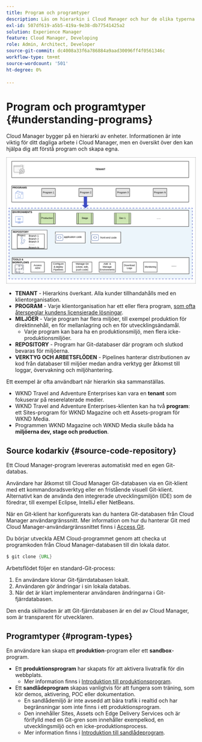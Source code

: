 ```yaml
---
title: Program och programtyper
description: Läs om hierarkin i Cloud Manager och hur de olika typerna av program passar in i strukturen och hur de skiljer sig åt.
exl-id: 507df619-a5b5-419a-9e38-db77541425a2
solution: Experience Manager
feature: Cloud Manager, Developing
role: Admin, Architect, Developer
source-git-commit: dc4008a33f6a786884a9aad30096ff4f0561346c
workflow-type: tm+mt
source-wordcount: '501'
ht-degree: 0%

---
```



# Program och programtyper {#understanding-programs}

Cloud Manager bygger på en hierarki av enheter. Informationen är inte viktig för ditt dagliga arbete i Cloud Manager, men en översikt över den kan hjälpa dig att förstå program och skapa egna.

![Cloud Manager-hierarki](assets/program-types1.png)

* **TENANT** - Hierarkins överkant. Alla kunder tillhandahålls med en klientorganisation.
* **PROGRAM** - Varje klientorganisation har ett eller flera program, [som ofta återspeglar kundens licensierade lösningar](introduction-production-programs.md).
* **MILJÖER** - Varje program har flera miljöer, till exempel produktion för direktinnehåll, en för mellanlagring och en för utvecklingsändamål.
   * Varje program kan bara ha en produktionsmiljö, men flera icke-produktionsmiljöer.
* **REPOSITORY** - Program har Git-databaser där program och slutkod bevaras för miljöerna.
* **VERKTYG OCH ARBETSFLÖDEN** - Pipelines hanterar distributionen av kod från databaser till miljöer medan andra verktyg ger åtkomst till loggar, övervakning och miljöhantering.

Ett exempel är ofta användbart när hierarkin ska sammanställas.

* WKND Travel and Adventure Enterprises kan vara en **tenant** som fokuserar på reserelaterade medier.
* WKND Travel and Adventure Enterprises-klienten kan ha två **program**: ett Sites-program för WKND Magazine och ett Assets-program för WKND Media.
* Programmen WKND Magazine och WKND Media skulle båda ha **miljöerna dev, stage och production**.

## Source kodarkiv {#source-code-repository}

Ett Cloud Manager-program levereras automatiskt med en egen Git-databas.

Användare har åtkomst till Cloud Manager Git-databasen via en Git-klient med ett kommandoradsverktyg eller en fristående visuell Git-klient. Alternativt kan de använda den integrerade utvecklingsmiljön (IDE) som de föredrar, till exempel Eclipse, IntelliJ eller NetBeans.

När en Git-klient har konfigurerats kan du hantera Git-databasen från Cloud Manager användargränssnitt. Mer information om hur du hanterar Git med Cloud Manager-användargränssnittet finns i [Access Git](/help/implementing/cloud-manager/managing-code/accessing-repos.md).

Du börjar utveckla AEM Cloud-programmet genom att checka ut programkoden från Cloud Manager-databasen till din lokala dator.

```java
$ git clone {URL}
```

Arbetsflödet följer en standard-Git-process:

1. En användare klonar Git-fjärrdatabasen lokalt.
1. Användaren gör ändringar i sin lokala databas.
1. När det är klart implementerar användaren ändringarna i Git-fjärrdatabasen.

Den enda skillnaden är att Git-fjärrdatabasen är en del av Cloud Manager, som är transparent för utvecklaren.

## Programtyper {#program-types}

En användare kan skapa ett **produktion**-program eller ett **sandbox**-program.

* Ett **produktionsprogram** har skapats för att aktivera livatrafik för din webbplats.
   * Mer information finns i [Introduktion till produktionsprogram](/help/implementing/cloud-manager/getting-access-to-aem-in-cloud/introduction-production-programs.md).
* Ett **sandlådeprogram** skapas vanligtvis för att fungera som träning, som kör demos, aktivering, POC eller dokumentation.
   * En sandlådemiljö är inte avsedd att bära trafik i realtid och har begränsningar som inte finns i ett produktionsprogram.
   * Den innehåller Sites, Assets och Edge Delivery Services och är förifylld med en Git-gren som innehåller exempelkod, en utvecklingsmiljö och en icke-produktionsprocess.
   * Mer information finns i [Introduktion till sandlådeprogram](/help/implementing/cloud-manager/getting-access-to-aem-in-cloud/introduction-sandbox-programs.md).
